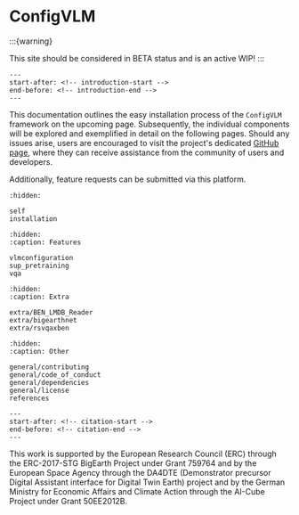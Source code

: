 # ConfigVLM

:::{warning}

This site should be considered in BETA status and is an active WIP!
:::

```{include} ../README.md
---
start-after: <!-- introduction-start -->
end-before: <!-- introduction-end -->
---
```

This documentation outlines the easy installation process of the
`ConfigVLM` framework on the upcoming page.
Subsequently, the individual components will be explored and exemplified in detail on the following pages.
Should any issues arise, users are encouraged to visit the project's dedicated [GitHub page](https://github.com/lhackel-tub/ConfigVLM),
where they can receive assistance from the community of users and developers.

Additionally, feature requests can be submitted via this platform.

```{toctree}
:hidden:

self
installation
```

```{toctree}
:hidden:
:caption: Features

vlmconfiguration
sup_pretraining
vqa
```

```{toctree}
:hidden:
:caption: Extra

extra/BEN_LMDB_Reader
extra/bigearthnet
extra/rsvqaxben
```

```{toctree}
:hidden:
:caption: Other

general/contributing
general/code_of_conduct
general/dependencies
general/license
references
```


```{include} ../README.md
---
start-after: <!-- citation-start -->
end-before: <!-- citation-end -->
---
```

This work is supported by the European Research Council (ERC) through the ERC-2017-STG
BigEarth Project under Grant 759764 and by the European Space Agency through the DA4DTE
(Demonstrator precursor Digital Assistant interface for Digital Twin Earth) project and
by the German Ministry for Economic Affairs and Climate Action through the AI-Cube
Project under Grant 50EE2012B.
